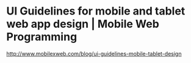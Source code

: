 <!--
id: 1376524906
link: http://kevinisom.info/post/1376524906/ui-guidelines-for-mobile-and-tablet-web-app-design
slug: ui-guidelines-for-mobile-and-tablet-web-app-design
date: Sat Oct 23 2010 12:36:21 GMT+1300 (NZDT)
raw: {"blog_name":"kevinisom","id":1376524906,"post_url":"http://kevinisom.info/post/1376524906/ui-guidelines-for-mobile-and-tablet-web-app-design","slug":"ui-guidelines-for-mobile-and-tablet-web-app-design","type":"link","date":"2010-10-22 23:36:21 GMT","timestamp":1287790581,"state":"published","format":"html","reblog_key":"sWtRo5FH","tags":[],"short_url":"http://tmblr.co/Zw68Yy1I31fg","highlighted":[],"feed_item":"http://www.mobilexweb.com/blog/ui-guidelines-mobile-tablet-design","from_feed_id":"650234","note_count":0,"title":"UI Guidelines for mobile and tablet web app design | Mobile Web Programming","url":"http://www.mobilexweb.com/blog/ui-guidelines-mobile-tablet-design","description":""}
publish: 2010-10-023
tags: 
title: UI Guidelines for mobile and tablet web app design | Mobile Web Programming
-->


UI Guidelines for mobile and tablet web app design | Mobile Web Programming
===========================================================================

<http://www.mobilexweb.com/blog/ui-guidelines-mobile-tablet-design>


